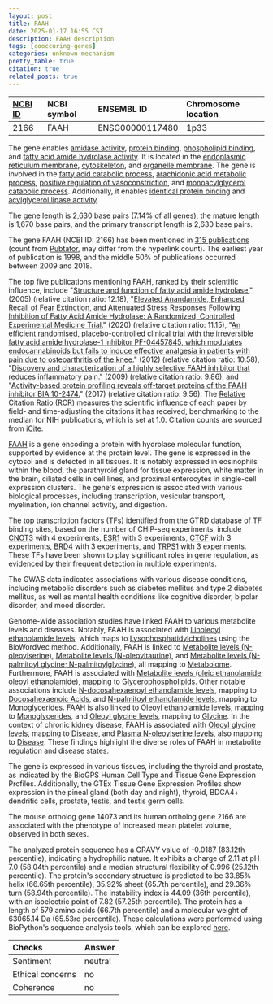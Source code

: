 ```yaml
---
layout: post
title: FAAH
date: 2025-01-17 16:55 CST
description: FAAH description
tags: [cooccuring-genes]
categories: unknown-mechanism
pretty_table: true
citation: true
related_posts: true
---
```




| [NCBI ID](https://www.ncbi.nlm.nih.gov/gene/2166) | NCBI symbol | ENSEMBL ID | Chromosome location |
| :-------- | :------- | :-------- | :------- |
| 2166  | FAAH | ENSG00000117480 | 1p33 |



The gene enables [amidase activity](https://amigo.geneontology.org/amigo/term/GO:0004040), [protein binding](https://amigo.geneontology.org/amigo/term/GO:0005515), [phospholipid binding](https://amigo.geneontology.org/amigo/term/GO:0005543), and [fatty acid amide hydrolase activity](https://amigo.geneontology.org/amigo/term/GO:0017064). It is located in the [endoplasmic reticulum membrane](https://amigo.geneontology.org/amigo/term/GO:0005789), [cytoskeleton](https://amigo.geneontology.org/amigo/term/GO:0005856), and [organelle membrane](https://amigo.geneontology.org/amigo/term/GO:0031090). The gene is involved in the [fatty acid catabolic process](https://amigo.geneontology.org/amigo/term/GO:0009062), [arachidonic acid metabolic process](https://amigo.geneontology.org/amigo/term/GO:0019369), [positive regulation of vasoconstriction](https://amigo.geneontology.org/amigo/term/GO:0045907), and [monoacylglycerol catabolic process](https://amigo.geneontology.org/amigo/term/GO:0052651). Additionally, it enables [identical protein binding](https://amigo.geneontology.org/amigo/term/GO:0042802) and [acylglycerol lipase activity](https://amigo.geneontology.org/amigo/term/GO:0047372).


The gene length is 2,630 base pairs (7.14% of all genes), the mature length is 1,670 base pairs, and the primary transcript length is 2,630 base pairs.


The gene FAAH (NCBI ID: 2166) has been mentioned in [315 publications](https://pubmed.ncbi.nlm.nih.gov/?term=%22FAAH%22) (count from [Pubtator](https://academic.oup.com/nar/article/47/W1/W587/5494727), may differ from the hyperlink count). The earliest year of publication is 1998, and the middle 50% of publications occurred between 2009 and 2018.


The top five publications mentioning FAAH, ranked by their scientific influence, include "[Structure and function of fatty acid amide hydrolase.](https://pubmed.ncbi.nlm.nih.gov/15952893)" (2005) (relative citation ratio: 12.18), "[Elevated Anandamide, Enhanced Recall of Fear Extinction, and Attenuated Stress Responses Following Inhibition of Fatty Acid Amide Hydrolase: A Randomized, Controlled Experimental Medicine Trial.](https://pubmed.ncbi.nlm.nih.gov/31590924)" (2020) (relative citation ratio: 11.15), "[An efficient randomised, placebo-controlled clinical trial with the irreversible fatty acid amide hydrolase-1 inhibitor PF-04457845, which modulates endocannabinoids but fails to induce effective analgesia in patients with pain due to osteoarthritis of the knee.](https://pubmed.ncbi.nlm.nih.gov/22727500)" (2012) (relative citation ratio: 10.58), "[Discovery and characterization of a highly selective FAAH inhibitor that reduces inflammatory pain.](https://pubmed.ncbi.nlm.nih.gov/19389627)" (2009) (relative citation ratio: 9.86), and "[Activity-based protein profiling reveals off-target proteins of the FAAH inhibitor BIA 10-2474.](https://pubmed.ncbi.nlm.nih.gov/28596366)" (2017) (relative citation ratio: 9.56). The [Relative Citation Ratio (RCR)](https://journals.plos.org/plosbiology/article?id=10.1371/journal.pbio.1002541) measures the scientific influence of each paper by field- and time-adjusting the citations it has received, benchmarking to the median for NIH publications, which is set at 1.0. Citation counts are sourced from [iCite](https://icite.od.nih.gov).


[FAAH](https://www.proteinatlas.org/ENSG00000117480-FAAH) is a gene encoding a protein with hydrolase molecular function, supported by evidence at the protein level. The gene is expressed in the cytosol and is detected in all tissues. It is notably expressed in eosinophils within the blood, the parathyroid gland for tissue expression, white matter in the brain, ciliated cells in cell lines, and proximal enterocytes in single-cell expression clusters. The gene's expression is associated with various biological processes, including transcription, vesicular transport, myelination, ion channel activity, and digestion.


The top transcription factors (TFs) identified from the GTRD database of TF binding sites, based on the number of CHIP-seq experiments, include [CNOT3](https://www.ncbi.nlm.nih.gov/gene/4849) with 4 experiments, [ESR1](https://www.ncbi.nlm.nih.gov/gene/2099) with 3 experiments, [CTCF](https://www.ncbi.nlm.nih.gov/gene/10664) with 3 experiments, [BRD4](https://www.ncbi.nlm.nih.gov/gene/23476) with 3 experiments, and [TRPS1](https://www.ncbi.nlm.nih.gov/gene/7227) with 3 experiments. These TFs have been shown to play significant roles in gene regulation, as evidenced by their frequent detection in multiple experiments.



The GWAS data indicates associations with various disease conditions, including metabolic disorders such as diabetes mellitus and type 2 diabetes mellitus, as well as mental health conditions like cognitive disorder, bipolar disorder, and mood disorder.


Genome-wide association studies have linked FAAH to various metabolite levels and diseases. Notably, FAAH is associated with [Linoleoyl ethanolamide levels](https://pubmed.ncbi.nlm.nih.gov/36635386), which maps to [Lysophosphatidylcholines](https://meshb.nlm.nih.gov/record/ui?ui=D008244) using the BioWordVec method. Additionally, FAAH is linked to [Metabolite levels (N-oleoylserine)](https://pubmed.ncbi.nlm.nih.gov/37253714), [Metabolite levels (N-oleoyltaurine)](https://pubmed.ncbi.nlm.nih.gov/37253714), and [Metabolite levels (N-palmitoyl glycine; N-palmitoylglycine)](https://pubmed.ncbi.nlm.nih.gov/37253714), all mapping to [Metabolome](https://meshb.nlm.nih.gov/record/ui?ui=D055442). Furthermore, FAAH is associated with [Metabolite levels (oleic ethanolamide; oleoyl ethanolamide)](https://pubmed.ncbi.nlm.nih.gov/37253714), mapping to [Glycerophospholipids](https://meshb.nlm.nih.gov/record/ui?ui=D020404). Other notable associations include [N-docosahexaenoyl ethanolamide levels](https://pubmed.ncbi.nlm.nih.gov/33437986), mapping to [Docosahexaenoic Acids](https://meshb.nlm.nih.gov/record/ui?ui=D004281), and [N-palmitoyl ethanolamide levels](https://pubmed.ncbi.nlm.nih.gov/33437986), mapping to [Monoglycerides](https://meshb.nlm.nih.gov/record/ui?ui=D050178). FAAH is also linked to [Oleoyl ethanolamide levels](https://pubmed.ncbi.nlm.nih.gov/36635386), mapping to [Monoglycerides](https://meshb.nlm.nih.gov/record/ui?ui=D050178), and [Oleoyl glycine levels](https://pubmed.ncbi.nlm.nih.gov/35995766), mapping to [Glycine](https://meshb.nlm.nih.gov/record/ui?ui=D005998). In the context of chronic kidney disease, FAAH is associated with [Oleoyl glycine levels](https://pubmed.ncbi.nlm.nih.gov/35120996), mapping to [Disease](https://meshb.nlm.nih.gov/record/ui?ui=D004194), and [Plasma N-oleoylserine levels](https://pubmed.ncbi.nlm.nih.gov/37277652), also mapping to [Disease](https://meshb.nlm.nih.gov/record/ui?ui=D004194). These findings highlight the diverse roles of FAAH in metabolite regulation and disease states.


The gene is expressed in various tissues, including the thyroid and prostate, as indicated by the BioGPS Human Cell Type and Tissue Gene Expression Profiles. Additionally, the GTEx Tissue Gene Expression Profiles show expression in the pineal gland (both day and night), thyroid, BDCA4+ dendritic cells, prostate, testis, and testis germ cells.



The mouse ortholog gene 14073 and its human ortholog gene 2166 are associated with the phenotype of increased mean platelet volume, observed in both sexes.


The analyzed protein sequence has a GRAVY value of -0.0187 (83.12th percentile), indicating a hydrophilic nature. It exhibits a charge of 2.11 at pH 7.0 (58.04th percentile) and a median structural flexibility of 0.996 (25.12th percentile). The protein's secondary structure is predicted to be 33.85% helix (66.65th percentile), 35.92% sheet (65.7th percentile), and 29.36% turn (58.94th percentile). The instability index is 44.09 (36th percentile), with an isoelectric point of 7.82 (57.25th percentile). The protein has a length of 579 amino acids (66.7th percentile) and a molecular weight of 63065.14 Da (65.53rd percentile). These calculations were performed using BioPython's sequence analysis tools, which can be explored [here](https://biopython.org/docs/1.75/api/Bio.SeqUtils.ProtParam.html).





| Checks    | Answer |
| :-------- | :------- |
| Sentiment  | neutral   |
| Ethical concerns | no     |
| Coherence    | no    |